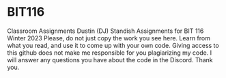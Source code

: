 # BIT116
Classroom Assignments
Dustin (DJ) Standish
Assignments for BIT 116 Winter 2023
Please, do not just copy the work you see here. Learn from what you read, and use it to come up with your own code. Giving access to this github does not make me responsible for you plagiarizing my code. I will answer any questions you have about the code in the Discord. Thank you.
